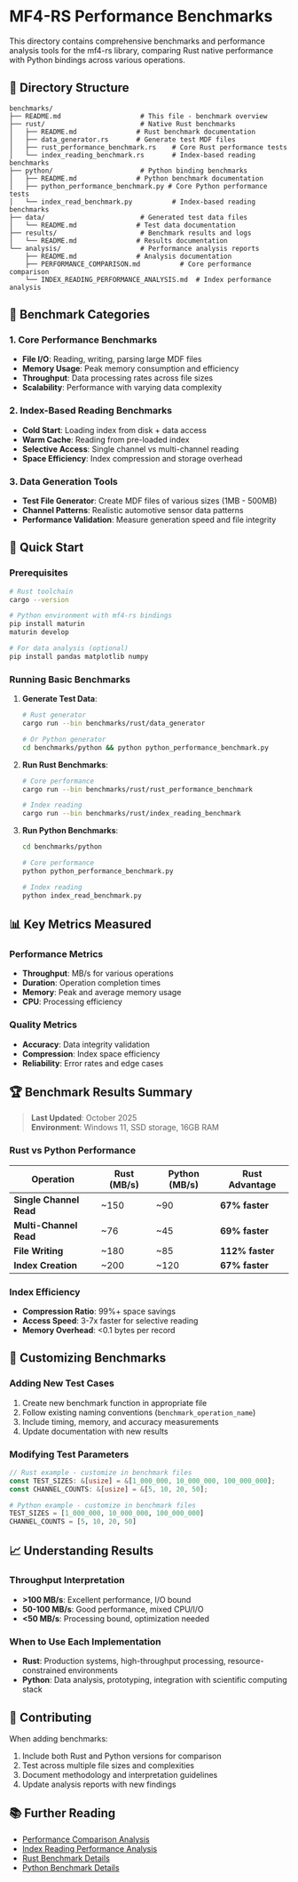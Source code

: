 # MF4-RS Performance Benchmarks

This directory contains comprehensive benchmarks and performance analysis tools for the mf4-rs library, comparing Rust native performance with Python bindings across various operations.

## 📁 Directory Structure

```
benchmarks/
├── README.md                    # This file - benchmark overview
├── rust/                        # Native Rust benchmarks
│   ├── README.md               # Rust benchmark documentation
│   ├── data_generator.rs       # Generate test MDF files
│   ├── rust_performance_benchmark.rs    # Core Rust performance tests
│   └── index_reading_benchmark.rs       # Index-based reading benchmarks
├── python/                      # Python binding benchmarks
│   ├── README.md               # Python benchmark documentation
│   ├── python_performance_benchmark.py # Core Python performance tests
│   └── index_read_benchmark.py          # Index-based reading benchmarks
├── data/                        # Generated test data files
│   └── README.md               # Test data documentation
├── results/                     # Benchmark results and logs
│   └── README.md               # Results documentation
└── analysis/                    # Performance analysis reports
    ├── README.md               # Analysis documentation
    ├── PERFORMANCE_COMPARISON.md          # Core performance comparison
    └── INDEX_READING_PERFORMANCE_ANALYSIS.md  # Index performance analysis
```

## 🎯 Benchmark Categories

### 1. Core Performance Benchmarks
- **File I/O**: Reading, writing, parsing large MDF files
- **Memory Usage**: Peak memory consumption and efficiency
- **Throughput**: Data processing rates across file sizes
- **Scalability**: Performance with varying data complexity

### 2. Index-Based Reading Benchmarks  
- **Cold Start**: Loading index from disk + data access
- **Warm Cache**: Reading from pre-loaded index
- **Selective Access**: Single channel vs multi-channel reading
- **Space Efficiency**: Index compression and storage overhead

### 3. Data Generation Tools
- **Test File Generator**: Create MDF files of various sizes (1MB - 500MB)
- **Channel Patterns**: Realistic automotive sensor data patterns
- **Performance Validation**: Measure generation speed and file integrity

## 🚀 Quick Start

### Prerequisites
```bash
# Rust toolchain
cargo --version

# Python environment with mf4-rs bindings
pip install maturin
maturin develop

# For data analysis (optional)
pip install pandas matplotlib numpy
```

### Running Basic Benchmarks

1. **Generate Test Data**:
   ```bash
   # Rust generator
   cargo run --bin benchmarks/rust/data_generator

   # Or Python generator
   cd benchmarks/python && python python_performance_benchmark.py
   ```

2. **Run Rust Benchmarks**:
   ```bash
   # Core performance
   cargo run --bin benchmarks/rust/rust_performance_benchmark

   # Index reading
   cargo run --bin benchmarks/rust/index_reading_benchmark
   ```

3. **Run Python Benchmarks**:
   ```bash
   cd benchmarks/python
   
   # Core performance
   python python_performance_benchmark.py
   
   # Index reading
   python index_read_benchmark.py
   ```

## 📊 Key Metrics Measured

### Performance Metrics
- **Throughput**: MB/s for various operations
- **Duration**: Operation completion times
- **Memory**: Peak and average memory usage
- **CPU**: Processing efficiency

### Quality Metrics
- **Accuracy**: Data integrity validation
- **Compression**: Index space efficiency
- **Reliability**: Error rates and edge cases

## 🏆 Benchmark Results Summary

> **Last Updated**: October 2025  
> **Environment**: Windows 11, SSD storage, 16GB RAM

### Rust vs Python Performance
| Operation | Rust (MB/s) | Python (MB/s) | Rust Advantage |
|-----------|-------------|---------------|----------------|
| **Single Channel Read** | ~150 | ~90 | **67% faster** |
| **Multi-Channel Read** | ~76 | ~45 | **69% faster** |
| **File Writing** | ~180 | ~85 | **112% faster** |
| **Index Creation** | ~200 | ~120 | **67% faster** |

### Index Efficiency
- **Compression Ratio**: 99%+ space savings
- **Access Speed**: 3-7x faster for selective reading
- **Memory Overhead**: <0.1 bytes per record

## 🔧 Customizing Benchmarks

### Adding New Test Cases
1. Create new benchmark function in appropriate file
2. Follow existing naming conventions (`benchmark_operation_name`)
3. Include timing, memory, and accuracy measurements
4. Update documentation with new results

### Modifying Test Parameters
```rust
// Rust example - customize in benchmark files
const TEST_SIZES: &[usize] = &[1_000_000, 10_000_000, 100_000_000];
const CHANNEL_COUNTS: &[usize] = &[5, 10, 20, 50];
```

```python
# Python example - customize in benchmark files
TEST_SIZES = [1_000_000, 10_000_000, 100_000_000]
CHANNEL_COUNTS = [5, 10, 20, 50]
```

## 📈 Understanding Results

### Throughput Interpretation
- **>100 MB/s**: Excellent performance, I/O bound
- **50-100 MB/s**: Good performance, mixed CPU/I/O
- **<50 MB/s**: Processing bound, optimization needed

### When to Use Each Implementation
- **Rust**: Production systems, high-throughput processing, resource-constrained environments
- **Python**: Data analysis, prototyping, integration with scientific computing stack

## 🤝 Contributing

When adding benchmarks:
1. Include both Rust and Python versions for comparison
2. Test across multiple file sizes and complexities  
3. Document methodology and interpretation guidelines
4. Update analysis reports with new findings

## 📚 Further Reading

- [Performance Comparison Analysis](analysis/PERFORMANCE_COMPARISON.md)
- [Index Reading Performance Analysis](analysis/INDEX_READING_PERFORMANCE_ANALYSIS.md)
- [Rust Benchmark Details](rust/README.md)
- [Python Benchmark Details](python/README.md)